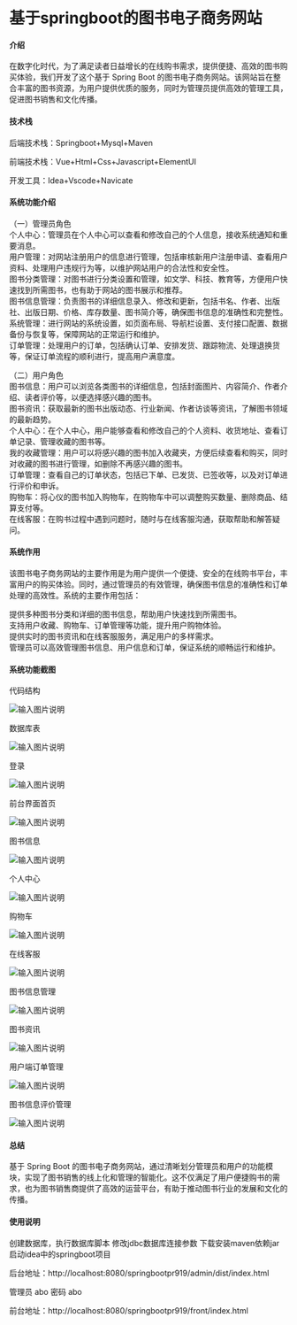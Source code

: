 # 基于springboot的图书电子商务网站

#### 介绍

在数字化时代，为了满足读者日益增长的在线购书需求，提供便捷、高效的图书购买体验，我们开发了这个基于 Spring Boot 的图书电子商务网站。该网站旨在整合丰富的图书资源，为用户提供优质的服务，同时为管理员提供高效的管理工具，促进图书销售和文化传播。

#### 技术栈

后端技术栈：Springboot+Mysql+Maven

前端技术栈：Vue+Html+Css+Javascript+ElementUI

开发工具：Idea+Vscode+Navicate

#### 系统功能介绍

（一）管理员角色  
个人中心：管理员在个人中心可以查看和修改自己的个人信息，接收系统通知和重要消息。  
用户管理：对网站注册用户的信息进行管理，包括审核新用户注册申请、查看用户资料、处理用户违规行为等，以维护网站用户的合法性和安全性。  
图书分类管理：对图书进行分类设置和管理，如文学、科技、教育等，方便用户快速找到所需图书，也有助于网站的图书展示和推荐。  
图书信息管理：负责图书的详细信息录入、修改和更新，包括书名、作者、出版社、出版日期、价格、库存数量、图书简介等，确保图书信息的准确性和完整性。  
系统管理：进行网站的系统设置，如页面布局、导航栏设置、支付接口配置、数据备份与恢复等，保障网站的正常运行和维护。  
订单管理：处理用户的订单，包括确认订单、安排发货、跟踪物流、处理退换货等，保证订单流程的顺利进行，提高用户满意度。  

（二）用户角色  
图书信息：用户可以浏览各类图书的详细信息，包括封面图片、内容简介、作者介绍、读者评价等，以便选择感兴趣的图书。  
图书资讯：获取最新的图书出版动态、行业新闻、作者访谈等资讯，了解图书领域的最新趋势。  
个人中心：在个人中心，用户能够查看和修改自己的个人资料、收货地址、查看订单记录、管理收藏的图书等。  
我的收藏管理：用户可以将感兴趣的图书加入收藏夹，方便后续查看和购买，同时对收藏的图书进行管理，如删除不再感兴趣的图书。  
订单管理：查看自己的订单状态，包括已下单、已发货、已签收等，以及对订单进行评价和申诉。  
购物车：将心仪的图书加入购物车，在购物车中可以调整购买数量、删除商品、结算支付等。  
在线客服：在购书过程中遇到问题时，随时与在线客服沟通，获取帮助和解答疑问。  

#### 系统作用

该图书电子商务网站的主要作用是为用户提供一个便捷、安全的在线购书平台，丰富用户的购买体验。同时，通过管理员的有效管理，确保图书信息的准确性和订单处理的高效性。系统的主要作用包括：  

提供多种图书分类和详细的图书信息，帮助用户快速找到所需图书。  
支持用户收藏、购物车、订单管理等功能，提升用户购物体验。  
提供实时的图书资讯和在线客服服务，满足用户的多样需求。  
管理员可以高效管理图书信息、用户信息和订单，保证系统的顺畅运行和维护。  

#### 系统功能截图

代码结构

![输入图片说明](images/395731f678caec4441a5dd702825519.png)

数据库表

![输入图片说明](images/9c07286111742d22cd51f507973464a.png)

登录

![输入图片说明](images/d524162c33e83c7cc17e235d2cdb5cd.png)

前台界面首页

![输入图片说明](images/0729567be83fc453cd05d4c5ff28690.png)

图书信息

![输入图片说明](images/cb6d5c600bce40de5d538166d895be3.png)

个人中心

![输入图片说明](images/25b083d10779e3fa16e84660ebdff8e.png)

购物车

![输入图片说明](images/95ada38c28a253322dbbadb4766eeeb.png)

在线客服

![输入图片说明](images/75bd4f801a78a601b7cff3cb59fe852.png)

图书信息管理

![输入图片说明](images/8eb356b39e51d0959827a529683bf9c.png)

图书资讯

![输入图片说明](images/815d987934474aef143d5884c48875a.png)

用户端订单管理

![输入图片说明](images/c7490e5cce161bd1e7c58e493b3d224.png)

图书信息评价管理

![输入图片说明](images/285349a2daf25c5c6a49aea2f3063b7.png)

#### 总结

基于 Spring Boot 的图书电子商务网站，通过清晰划分管理员和用户的功能模块，实现了图书销售的线上化和管理的智能化。这不仅满足了用户便捷购书的需求，也为图书销售商提供了高效的运营平台，有助于推动图书行业的发展和文化的传播。

#### 使用说明

创建数据库，执行数据库脚本 修改jdbc数据库连接参数 下载安装maven依赖jar 启动idea中的springboot项目

后台地址：http://localhost:8080/springbootpr919/admin/dist/index.html

管理员  abo 密码 abo


前台地址：http://localhost:8080/springbootpr919/front/index.html
